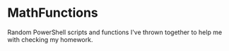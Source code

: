 # MathFunctions
Random PowerShell scripts and functions I've thrown together to help me with checking my homework.
